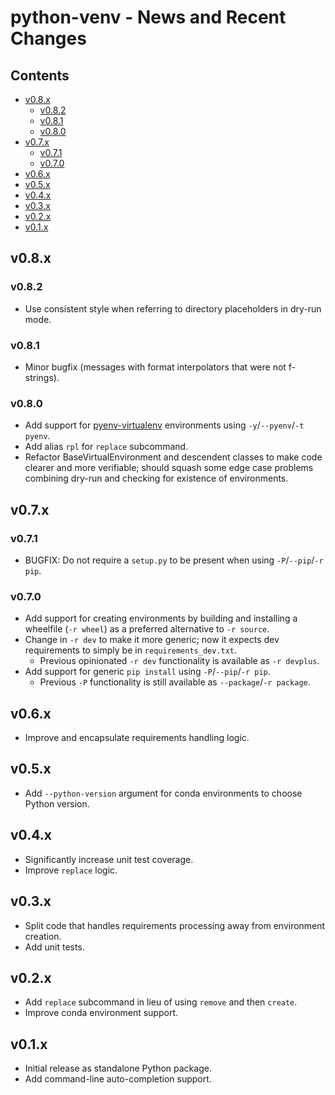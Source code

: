 # python-venv - News and Recent Changes


[begintoc]: #

## Contents

- [v0.8.x](#v08x)
    - [v0.8.2](#v082)
    - [v0.8.1](#v081)
    - [v0.8.0](#v080)
- [v0.7.x](#v07x)
    - [v0.7.1](#v071)
    - [v0.7.0](#v070)
- [v0.6.x](#v06x)
- [v0.5.x](#v05x)
- [v0.4.x](#v04x)
- [v0.3.x](#v03x)
- [v0.2.x](#v02x)
- [v0.1.x](#v01x)

[endtoc]: # (Generated by markdown-toc pre-commit hook)

## v0.8.x

### v0.8.2

- Use consistent style when referring to directory placeholders in dry-run
  mode.

### v0.8.1

- Minor bugfix (messages with format interpolators that were not f-strings).

### v0.8.0

- Add support for
  [pyenv-virtualenv](https://github.com/pyenv/pyenv-virtualenv) environments
  using `-y`/`--pyenv`/`-t pyenv`.
- Add alias `rpl` for `replace` subcommand.
- Refactor BaseVirtualEnvironment and descendent classes to make code clearer
  and more verifiable; should squash some edge case problems combining dry-run
  and checking for existence of environments.


## v0.7.x

### v0.7.1

- BUGFIX: Do not require a `setup.py` to be present when using
  `-P`/`--pip`/`-r pip`.

### v0.7.0

- Add support for creating environments by building and installing
  a wheelfile (`-r wheel`) as a preferred alternative to `-r source`.
- Change in `-r dev` to make it more generic; now it expects dev requirements
  to simply be in `requirements_dev.txt`.
    - Previous opinionated `-r dev` functionality is available as `-r devplus`.
- Add support for generic `pip install` using `-P`/`--pip`/`-r pip`.
    - Previous `-P` functionality is still available as
      `--package`/`-r package`.


## v0.6.x

- Improve and encapsulate requirements handling logic.


## v0.5.x

- Add `--python-version` argument for conda environments to choose Python
  version.


## v0.4.x

- Significantly increase unit test coverage.
- Improve `replace` logic.


## v0.3.x

- Split code that handles requirements processing away from environment
  creation.
- Add unit tests.


## v0.2.x

- Add `replace` subcommand in lieu of using `remove` and then `create`.
- Improve conda environment support.


## v0.1.x

- Initial release as standalone Python package.
- Add command-line auto-completion support.

